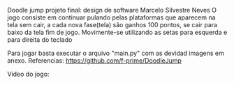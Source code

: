 Doodle jump
projeto final: design de software
Marcelo Silvestre Neves
O jogo consiste em continuar pulando pelas plataformas que aparecem na tela sem cair, a cada nova fase(tela) são ganhos 100 pontos, se cair para baixo da tela fim de jogo. Movimente-se utilizando as setas para esquerda e para direita do teclado

Para jogar basta executar o arquivo "main.py" com as devidad imagens em anexo.
Referencias:
https://github.com/f-prime/DoodleJump

Video do jogo:
